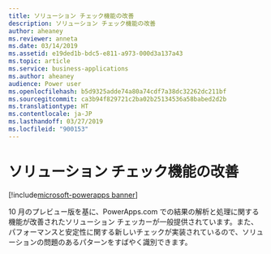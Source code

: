 ```yaml
---
title: ソリューション チェック機能の改善
description: ソリューション チェック機能の改善
author: aheaney
ms.reviewer: anneta
ms.date: 03/14/2019
ms.assetid: e19ded1b-bdc5-e811-a973-000d3a137a43
ms.topic: article
ms.service: business-applications
ms.author: aheaney
audience: Power user
ms.openlocfilehash: b5d9325adde74a80a74cdf7a38dc32262dc211bf
ms.sourcegitcommit: ca3b94f829721c2ba02b25134536a58babed2d2b
ms.translationtype: HT
ms.contentlocale: ja-JP
ms.lasthandoff: 03/27/2019
ms.locfileid: "900153"
---
```

# <a name="improved-solution-checking-capabilities"></a>ソリューション チェック機能の改善


[!include[microsoft-powerapps banner](../includes/microsoft-powerapps.md)]

10 月のプレビュー版を基に、PowerApps.com での結果の解析と処理に関する機能が改善されたソリューション チェッカーが一般提供されています。また、パフォーマンスと安定性に関する新しいチェックが実装されているので、ソリューションの問題のあるパターンをすばやく識別できます。
